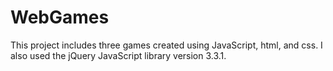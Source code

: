 # WebGames
This project includes three games created using JavaScript, html, and css.
I also used the jQuery JavaScript library version 3.3.1.
